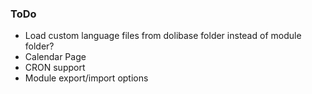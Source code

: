 ### ToDo

* Load custom language files from dolibase folder instead of module folder?
* Calendar Page
* CRON support
* Module export/import options
